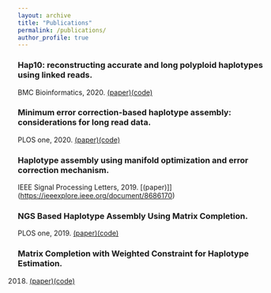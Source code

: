 ```yaml
---
layout: archive
title: "Publications"
permalink: /publications/
author_profile: true
---
```



### Hap10: reconstructing accurate and long polyploid haplotypes using linked reads.
BMC Bioinformatics, 2020. [(paper)](https://www.biorxiv.org/content/10.1101/2020.01.08.899013v1.abstract)[(code)](https://github.com/smajidian/Hap10)


### Minimum error correction-based haplotype assembly: considerations for long read data.
PLOS one, 2020. [(paper)](https://arxiv.org/abs/1803.05019v2)[(code)](https://github.com/smajidian/MEC)

### Haplotype assembly using manifold optimization and error correction mechanism.
IEEE Signal Processing Letters, 2019. [(paper)]](https://ieeexplore.ieee.org/document/8686170)


### NGS Based Haplotype Assembly Using Matrix Completion.
PLOS one, 2019. [(paper)](https://journals.plos.org/plosone/article?id=10.1371/journal.pone.0214455)[(code)](https://github.com/smajidian/HapMC)


### Matrix Completion with Weighted Constraint for Haplotype Estimation.
2018. [(paper)](https://arxiv.org/abs/1809.06117)[(code)](https://github.com/smajidian/WeightedMC)

